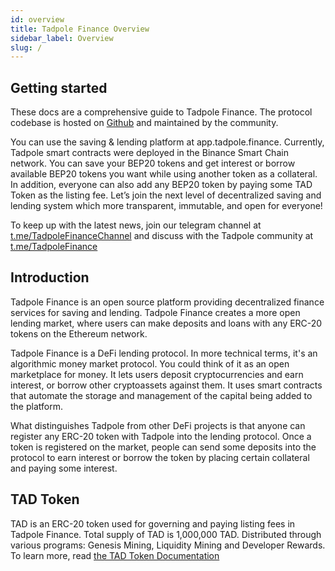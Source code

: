 ```yaml
---
id: overview
title: Tadpole Finance Overview
sidebar_label: Overview
slug: /
---
```


## Getting started

These docs are a comprehensive guide to Tadpole Finance. The protocol codebase is hosted on [Github](https://github.com/Tadpole-finance) and maintained by the community.

You can use the saving & lending platform at app.tadpole.finance. Currently, Tadpole smart contracts were deployed in the Binance Smart Chain network. You can save your BEP20 tokens and get interest or borrow available BEP20 tokens you want while using another token as a collateral. In addition, everyone can also add any BEP20 token by paying some TAD Token as the listing fee. Let’s join the next level of decentralized saving and lending system which more transparent, immutable, and open for everyone!

To keep up with the latest news, join our telegram channel at [t.me/TadpoleFinanceChannel](https://t.me/TadpoleFinanceChannel) and discuss with the Tadpole community at [t.me/TadpoleFinance](https://t.me/TadpoleFinance)

## Introduction

Tadpole Finance is an open source platform providing decentralized finance services for saving and lending. Tadpole Finance creates a more open lending market, where users can make deposits and loans with any ERC-20 tokens on the Ethereum network.

Tadpole Finance is a DeFi lending protocol. In more technical terms, it's an algorithmic money market protocol. You could think of it as an open marketplace for money. It lets users deposit cryptocurrencies and earn interest, or borrow other cryptoassets against them. It uses smart contracts that automate the storage and management of the capital being added to the platform. 

What distinguishes Tadpole from other DeFi projects is that anyone can register any ERC-20 token with Tadpole into the lending protocol. Once a token is registered on the market, people can send some deposits into the protocol to earn interest or borrow the token by placing certain collateral and paying some interest.

## TAD Token

TAD is an ERC-20 token used for governing and paying listing fees in Tadpole Finance. Total supply of TAD is 1,000,000 TAD. Distributed through various programs: Genesis Mining, Liquidity Mining and Developer Rewards. To learn more, read [the TAD Token Documentation](tad-token)


